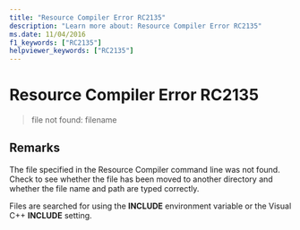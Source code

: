 ```yaml
---
title: "Resource Compiler Error RC2135"
description: "Learn more about: Resource Compiler Error RC2135"
ms.date: 11/04/2016
f1_keywords: ["RC2135"]
helpviewer_keywords: ["RC2135"]
---
```

# Resource Compiler Error RC2135

> file not found: filename

## Remarks

The file specified in the Resource Compiler command line was not found. Check to see whether the file has been moved to another directory and whether the file name and path are typed correctly.

Files are searched for using the **INCLUDE** environment variable or the Visual C++ **INCLUDE** setting.
